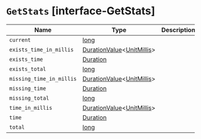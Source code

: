 # `GetStats` [interface-GetStats]

| Name | Type | Description |
| - | - | - |
| `current` | [long](./long.md) | &nbsp; |
| `exists_time_in_millis` | [DurationValue](./DurationValue.md)<[UnitMillis](./UnitMillis.md)> | &nbsp; |
| `exists_time` | [Duration](./Duration.md) | &nbsp; |
| `exists_total` | [long](./long.md) | &nbsp; |
| `missing_time_in_millis` | [DurationValue](./DurationValue.md)<[UnitMillis](./UnitMillis.md)> | &nbsp; |
| `missing_time` | [Duration](./Duration.md) | &nbsp; |
| `missing_total` | [long](./long.md) | &nbsp; |
| `time_in_millis` | [DurationValue](./DurationValue.md)<[UnitMillis](./UnitMillis.md)> | &nbsp; |
| `time` | [Duration](./Duration.md) | &nbsp; |
| `total` | [long](./long.md) | &nbsp; |
